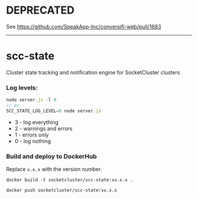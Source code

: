 # DEPRECATED

See https://github.com/SpeakApp-Inc/conversifi-web/pull/1683

--------------

# scc-state
Cluster state tracking and notification engine for SocketCluster clusters

### Log levels:
```js
node server.js -l 0
// or
SCC_STATE_LOG_LEVEL=0 node server.js
```
 * 3 - log everything
 * 2 - warnings and errors
 * 1 - errors only
 * 0 - log nothing

### Build and deploy to DockerHub

Replace `x.x.x` with the version number.

```
docker build -t socketcluster/scc-state:vx.x.x .
```

```
docker push socketcluster/scc-state:vx.x.x
```
